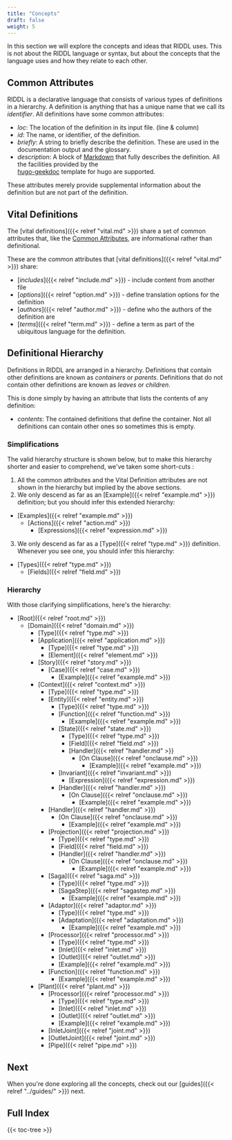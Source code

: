 ```yaml
---
title: "Concepts"
draft: false
weight: 5
---
```


In this section we will explore the concepts and ideas that RIDDL uses. This is
not about the RIDDL language or syntax, but about the concepts that the
language uses and how they relate to each other.

## Common Attributes

RIDDL is a declarative language that consists of various types of definitions
in a hierarchy. A definition is anything that has a unique name that we call
its *identifier*. All definitions have some common attributes:

* _loc_: The location of the definition in its input file. (line & column)
* _id_: The name, or identifier, of the definition. 
* _briefly_: A string to briefly describe the definition. These are used in 
  the documentation output and the glossary. 
* _description_: A block of 
   [Markdown](https://www.markdownguide.org/getting-started/) that 
  fully describes the definition. All the facilities provided by the  
  [hugo-geekdoc](https://geekdocs.de/) template for hugo are supported.

These attributes merely provide supplemental information about the 
definition but are not part of the definition.  

## Vital Definitions
The [vital definitions]({{< relref "vital.md" >}}) share a set of 
common attributes that, like the [Common Attributes](#common-attributes),
are informational rather than definitional. 

These are the common attributes that 
[vital definitions]({{< relref "vital.md" >}}) share:
* [_includes_]({{< relref "include.md" >}}) - include content from another file
* [_options_]({{< relref "option.md" >}}) - define translation options for the
  definition
* [_authors_]({{< relref "author.md" >}}) - define who the authors of the
  definition are
* [_terms_]({{< relref "term.md" >}}) - define a term as part of the
  ubiquitous language for the definition.

## Definitional Hierarchy

Definitions in RIDDL are arranged in a hierarchy. Definitions that contain other
definitions are known as *containers* or *parents*. Definitions that do not
contain other definitions are known as *leaves* or *children*.

This is done simply by having an attribute that lists the contents of any 
definition:

* _contents_: The contained definitions that define the container. Not all 
  definitions can contain other ones so sometimes this is empty.

### Simplifications
The valid hierarchy structure is shown below, but to make this hierarchy 
shorter and easier to comprehend, we've taken some short-cuts :

1. All the common attributes and the Vital Definition attributes 
are not shown in the hierarchy but implied by the above sections.
2. We only descend as far as an [Example]({{< relref "example.md" >}}) 
   definition; but you should infer this extended hierarchy:
  * [Examples]({{< relref "example.md" >}})
    * [Actions]({{< relref "action.md" >}})
      * [Expressions]({{< relref "expression.md" >}})
3. We only descend as far as a [Type]({{< relref "type.md" >}}) definition. 
   Whenever you see one, you should infer this hierarchy: 
  * [Types]({{< relref "type.md" >}})
    * [Fields]({{< relref "field.md" >}})

### Hierarchy
With those clarifying simplifications, here's the hierarchy:
* [Root]({{< relref "root.md" >}})
  * [Domain]({{< relref "domain.md" >}})
    * [Type]({{< relref "type.md" >}})
    * [Application]({{< relref "application.md" >}})
      * [Type]({{< relref "type.md" >}})
      * [Element]({{< relref "element.md" >}})
    * [Story]({{< relref "story.md" >}})
      * [Case]({{< relref "case.md" >}})
        * [Example]({{< relref "example.md" >}})
    * [Context]({{< relref "context.md" >}})
      * [Type]({{< relref "type.md" >}})
      * [Entity]({{< relref "entity.md" >}})
        * [Type]({{< relref "type.md" >}})
        * [Function]({{< relref "function.md" >}})
          * [Example]({{< relref "example.md" >}})
        * [State]({{< relref "state.md" >}})
          * [Type]({{< relref "type.md" >}})
          * [Field]({{< relref "field.md" >}})
          * [Handler]({{< relref "handler.md" >}}
            * [On Clause]({{< relref "onclause.md" >}})
              * [Example]({{< relref "example.md" >}})
        * [Invariant]({{< relref "invariant.md" >}})
          * [Expression]({{< relref "expression.md" >}})
        * [Handler]({{< relref "handler.md" >}})
          * [On Clause]({{< relref "onclause.md" >}})
            * [Example]({{< relref "example.md" >}})
      * [Handler]({{< relref "handler.md" >}})
        * [On Clause]({{< relref "onclause.md" >}})
          * [Example]({{< relref "example.md" >}})
      * [Projection]({{< relref "projection.md" >}})
        * [Type]({{< relref "type.md" >}})
        * [Field]({{< relref "field.md" >}})
        * [Handler]({{< relref "handler.md" >}})
          * [On Clause]({{< relref "onclause.md" >}})
            * [Example]({{< relref "example.md" >}})
      * [Saga]({{< relref "saga.md" >}})
        * [Type]({{< relref "type.md" >}})
        * [SagaStep]({{< relref "sagastep.md" >}})
          * [Example]({{< relref "example.md" >}})
      * [Adaptor]({{< relref "adaptor.md" >}})
        * [Type]({{< relref "type.md" >}})
        * [Adaptation]({{< relref "adaptation.md" >}})
          * [Example]({{< relref "example.md" >}})
      * [Processor]({{< relref "processor.md" >}})
        * [Type]({{< relref "type.md" >}})
        * [Inlet]({{< relref "inlet.md" >}}) 
        * [Outlet]({{< relref "outlet.md" >}})
        * [Example]({{< relref "example.md" >}})
      * [Function]({{< relref "function.md" >}})
        * [Example]({{< relref "example.md" >}})
    * [Plant]({{< relref "plant.md" >}})
      * [Processor]({{< relref "processor.md" >}})
        * [Type]({{< relref "type.md" >}})
        * [Inlet]({{< relref "inlet.md" >}})
        * [Outlet]({{< relref "outlet.md" >}})
        * [Example]({{< relref "example.md" >}})
      * [InletJoint]({{< relref "joint.md" >}})
      * [OutletJoint]({{< relref "joint.md" >}})
      * [Pipe]({{< relref "pipe.md" >}})

## Next
When you're done exploring all the concepts, check out our 
[guides]({{< relref "../guides/" >}}) next.

## Full Index

{{< toc-tree >}}
